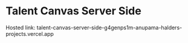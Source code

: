 # Talent Canvas Server Side
Hosted link: talent-canvas-server-side-g4genps1m-anupama-halders-projects.vercel.app
